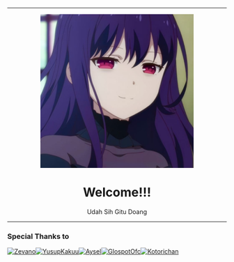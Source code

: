 <p align="center">
  
-------------

<p align="center">
<img src="https://github.com/NeastooID/.github/blob/main/profile/81152a53e87b39330ba85cbaf30cc02d.jpg" width="70%" style="margin-left: auto;margin-right: auto;display: block;">

</p>

<h1 align='center'>Welcome!!!</h1>
<p align='center'> Udah Sih Gitu Doang
  
----------
### Special Thanks to
[![Zevano](https://github.com/zevanoo.png?size=100)](https://github.com/zevanoo)[![YusupKakuu](https://github.com/Npnpc.png?size=100)](https://github.com/yusup909)[![Aysel](https://github.com/TukangM.png?size=100)](https://github.com/TukangM)[![GlospotOfc](https://github.com/glospotnew.png?size=100)](https://github.com/glospotnew)[![Kotorichan](https://github.com/Kotorichanbot.png?size=100)](https://github.com/Kotorichanbot)
